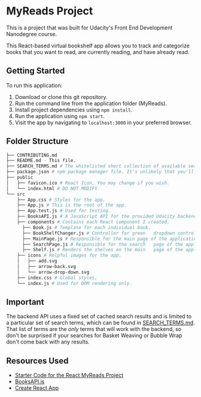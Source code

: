 # MyReads Project

This is a project that was built for Udacity's Front End Development Nanodegree course.

This React-based virtual bookshelf app allows you to track and categorize books that you want to read, are currently reading, and have already read.

## Getting Started

To run this application:

1. Download or clone this git repository.
2. Run the command line from the application folder (MyReads).
3. Install project dependencies using `npm install`.
4. Run the application using `npm start`.
5. Visit the app by navigating to `localhost:3000` in your preferred browser.

## Folder Structure

```bash
├── CONTRIBUTING.md
├── README.md - This file.
├── SEARCH_TERMS.md # The whitelisted short collection of available search terms for you to use with your app.
├── package.json # npm package manager file. It's unlikely that you'll need to modify this.
├── public
│   ├── favicon.ico # React Icon, You may change if you wish.
│   └── index.html # DO NOT MODIFY
└── src
    ├── App.css # Styles for the app.
    ├── App.js # This is the root of the app.
    ├── App.test.js # Used for testing.
    ├── BooksAPI.js # A JavaScript API for the provided Udacity backend.
    ├── components # Contains each React component I created.
      ├── Book.js # Template for each individual book.
      ├── BookShelfChanger.js # Controller for green   dropdown controller that moves books to          different shelves.
      ├── MainPage.js # Responsible for the main page of the application.
      ├── SearchPage.js # Responsible for the search   page of the application.
      ├── Shelf.js # Renders the shelves on the main   page of the application.
    ├── icons # Helpful images for the app.
    │   ├── add.svg
    │   ├── arrow-back.svg
    │   └── arrow-drop-down.svg
    ├── index.css # Global styles.
    └── index.js # Used for DOM rendering only.
```

## Important

The backend API uses a fixed set of cached search results and is limited to a particular set of search terms, which can be found in [SEARCH_TERMS.md](https://github.com/udacity/reactnd-project-myreads-starter/blob/master/SEARCH_TERMS.md). That list of terms are the _only_ terms that will work with the backend, so don't be surprised if your searches for Basket Weaving or Bubble Wrap don't come back with any results.

## Resources Used

- [Starter Code for the React MyReads Project](https://github.com/udacity/reactnd-project-myreads-starter)
- [BooksAPI.js](https://github.com/udacity/reactnd-project-myreads-starter/blob/master/src/BooksAPI.js)
- [Create React App](https://github.com/facebookincubator/create-react-app)
